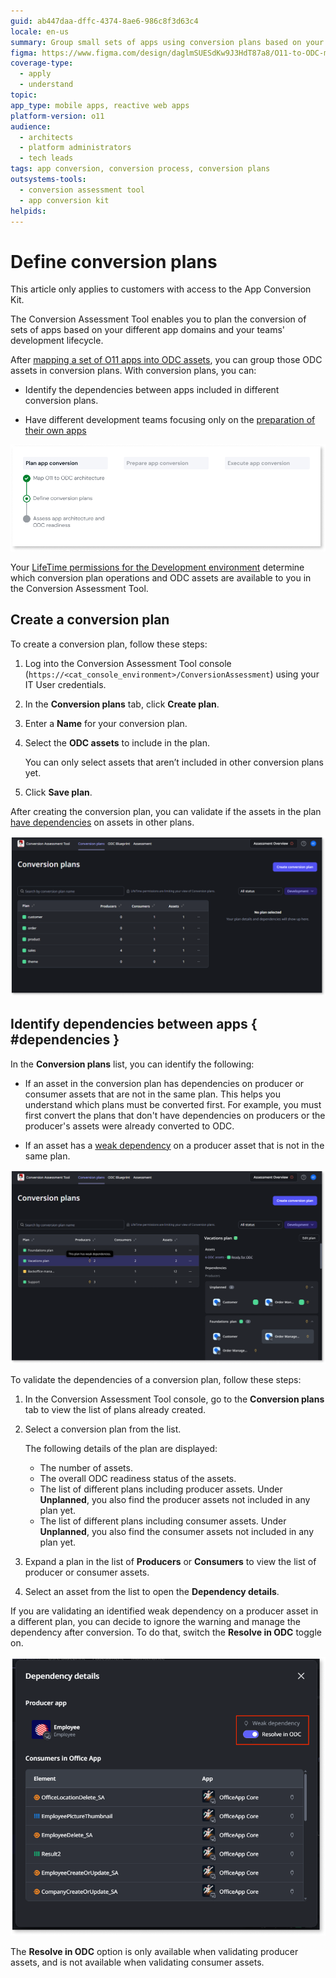 ```yaml
---
guid: ab447daa-dffc-4374-8ae6-986c8f3d63c4
locale: en-us
summary: Group small sets of apps using conversion plans based on your different app domains.
figma: https://www.figma.com/design/daglmSUESdKw9J3HdT87a8/O11-to-ODC-migration?node-id=2655-1045
coverage-type:
  - apply
  - understand
topic: 
app_type: mobile apps, reactive web apps
platform-version: o11
audience:
  - architects
  - platform administrators
  - tech leads
tags: app conversion, conversion process, conversion plans
outsystems-tools:
  - conversion assessment tool
  - app conversion kit
helpids: 
---
```


# Define conversion plans

<div class="info" markdown="1">

This article only applies to customers with access to the App Conversion Kit.

</div>

The Conversion Assessment Tool enables you to plan the conversion of sets of apps based on your different app domains and your teams' development lifecycle.

After [mapping a set of O11 apps into ODC assets](plan-map-apps.md), you can group those ODC assets in conversion plans. With conversion plans, you can:

* Identify the dependencies between apps included in different conversion plans.

* Have different development teams focusing only on the [preparation of their own apps](../prepare/prep-intro.md)

![Diagram showing the Define conversion plans step in the conversion process.](images/prep-define-plans-diag.png "Define conversion plans")

<div class="info" markdown="1">

Your [LifeTime permissions for the Development environment](mat-permissions.md#plans) determine which conversion plan operations and ODC assets are available to you in the Conversion Assessment Tool.

</div>

## Create a conversion plan

To create a conversion plan, follow these steps:

1. Log into the Conversion Assessment Tool console (`https://<cat_console_environment>/ConversionAssessment`) using your IT User credentials.

1. In the **Conversion plans** tab, click **Create plan**.

1. Enter a **Name** for your conversion plan.

1. Select the **ODC assets** to include in the plan.

    You can only select assets that aren’t included in other conversion plans yet.

1. Click **Save plan**.

After creating the conversion plan, you can validate if the assets in the plan [have dependencies](#dependencies) on assets in other plans.

![Conversion plan list in Conversion Assessment Tool.](images/migration-plan-list-at.png "Conversion plan list")

## Identify dependencies between apps { #dependencies }

In the **Conversion plans** list, you can identify the following:

* If an asset in the conversion plan has dependencies on producer or consumer assets that are not in the same plan. This helps you understand which plans must be converted first. For example, you must first convert the plans that don't have dependencies on producers or the producer's assets were already converted to ODC.

* If an asset has a [weak dependency](../../building-apps/reuse-and-refactor/strong-weak-dependencies.md#weak-dependencies) on a producer asset that is not in the same plan.

![Conversion plan details showing weak dependencies.](images/migration-plan-details-at.png "Conversion plan details")

To validate the dependencies of a conversion plan, follow these steps:

1. In the Conversion Assessment Tool console, go to the **Conversion plans** tab to view the list of plans already created.

1. Select a conversion plan from the list.

    The following details of the plan are displayed:

      * The number of assets.
      * The overall ODC readiness status of the assets.
      * The list of different plans including producer assets. Under **Unplanned**, you also find the producer assets not included in any plan yet.
      * The list of different plans including consumer assets. Under **Unplanned**, you also find the consumer assets not included in any plan yet.

1. Expand a plan in the list of **Producers** or **Consumers** to view the list of producer or consumer assets.

1. Select an asset from the list to open the **Dependency details**.

If you are validating an identified weak dependency on a producer asset in a different plan, you can decide to ignore the warning and manage the dependency after conversion. To do that, switch the **Resolve in ODC** toggle on.

![Dependency details with Resolve in ODC option.](images/migration-plan-dependency-details-at.png "Dependency details")

The **Resolve in ODC** option is only available when validating producer assets, and is not available when validating consumer assets.

